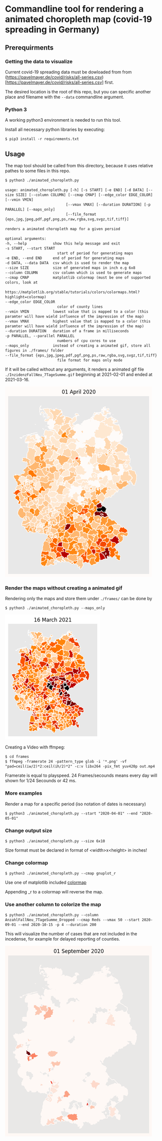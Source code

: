 # Commandline tool for rendering a animated choropleth map (covid-19 spreading in Germany)

## Prerequirments

### Getting the data to visualize
Current covid-19 spreading data must be dowloaded from from (https://pavelmayer.de/covid/risks/all-series.csv)[https://pavelmayer.de/covid/risks/all-series.csv] first. 

The desired location is the root of this repo, but you can specific another place and filename with the `--data` commandline argument.

### Python 3

A working python3 environment is needed to run this tool.

Install all necessary python libraries by executing:

    $ pip3 install -r requirements.txt


## Usage
The map tool should be called from this directory, because it uses relative pathes to some files in this repo.

    $ python3 ./animated_choropleth.py

    usage: animated_choropleth.py [-h] [-s START] [-e END] [-d DATA] [--size SIZE] [--column COLUMN] [--cmap CMAP] [--edge_color EDGE_COLOR] [--vmin VMIN]
                                [--vmax VMAX] [--duration DURATION] [-p PARALLEL] [--maps_only]
                                [--file_format {eps,jpg,jpeg,pdf,pgf,png,ps,raw,rgba,svg,svgz,tif,tiff}]

    renders a animated choropleth map for a given persiod

    optional arguments:
    -h, --help            show this help message and exit
    -s START, --start START
                            start of period for generating maps
    -e END, --end END     end of period for generating maps
    -d DATA, --data DATA  csv which is used to render the map
    --size SIZE           size of generated maps in inch e.g 6x8
    --column COLUMN       csv column which is used to generate maps
    --cmap CMAP           matplotlib colormap (must be one of supported colors, look at
                            https://matplotlib.org/stable/tutorials/colors/colormaps.html?highlight=colormap)
    --edge_color EDGE_COLOR
                            color of county lines
    --vmin VMIN           lowest value that is mapped to a color (this paramter will have wield influence of the impression of the map)
    --vmax VMAX           highest value that is mapped to a color (this paramter will have wield influence of the impression of the map)
    --duration DURATION   duration of a frame in milliseconds
    -p PARALLEL, --parallel PARALLEL
                            numbers of cpu cores to use
    --maps_only           instead of creating a animated gif, store all figures in ./frames/ folder
    --file_format {eps,jpg,jpeg,pdf,pgf,png,ps,raw,rgba,svg,svgz,tif,tiff}
                            file format for maps only mode

If it will be called without any arguments, it renders a animated gif file `./InzidenzFallNeu_7TageSumme.gif` beginning at 2021-02-01 and ended at 2021-03-16.

![Map](examples/example-map.gif)

### Render the maps without creating a animated gif

Rendering only the maps and store them under `./frames/` can be done by

    $ python3 ./animated_choropleth.py --maps_only

![Map2](examples/example-output.png)

Creating a Video with ffmpeg:

    $ cd frames
    $ ffmpeg -framerate 24 -pattern_type glob -i '*.png' -vf "pad=ceil(iw/2)*2:ceil(ih/2)*2" -c:v libx264 -pix_fmt yuv420p out.mp4

Framerate is equal to playspeed. 24 Frames/secounds means every day will shown for 1/24 Secounds or 42 ms.

### More examples

Render a map for a specific period (iso notation of dates is necessary)

    $ python3 ./animated_choropleth.py --start "2020-04-01" --end "2020-05-01"

### Change output size

    $ python3 ./animated_choropleth.py --size 6x10

Size format must be declared in format of \<width\>x\<height\> in inches!

### Change colormap

    $ python3 ./animated_choropleth.py --cmap gnuplot_r

Use one of matplotlib included [colormap](https://matplotlib.org/3.1.0/gallery/color/colormap_reference.html)

Appending _r to a colormap will reverse the map.

### Use another column to colorize the map

    $ python3 ./animated_choropleth.py --column AnzahlFallNeu_7TageSumme_Dropped --cmap Reds --vmax 50 --start 2020-09-01 --end 2020-10-15 -p 4 --duration 200

This will visualize the number of cases that are not included in the incedense, for example for delayed reporting of counties.

![Map3](examples/example-dropped.gif)
